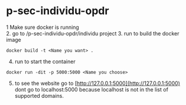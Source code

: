 # p-sec-individu-opdr
1 Make sure docker is running<br>
2. go to <your dir>/p-sec-individu-opdr/individu project
3. run to build the docker image
```
docker build -t <Name you want> .
```
4. run to start the container
```
docker run -dit -p 5000:5000 <Name you choose>
```
5. to see the website go to [http://127.0.0.1:5000](http://127.0.0.1:5000) dont go to localhost:5000 because localhost is not in the list of supported domains.
